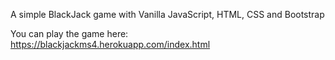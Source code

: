 A simple BlackJack game with Vanilla JavaScript, HTML, CSS and Bootstrap

You can play the game here: https://blackjackms4.herokuapp.com/index.html
